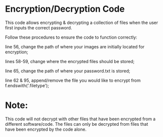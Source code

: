 # Encryption/Decryption Code


This code allows encrypting & decrypting a collection of files when the user first inputs the correct password. 


Follow these procedures to ensure the code to function correctly:

line 56, change the path of where your images are initially located for encryption;

lines 58-59, change where the encrypted files should be stored;

line 65, change the path of where your password.txt is stored;

line 62 & 95, append/remove the file you would like to encrypt from f.endswith('.filetype');


# Note:

This code will not decrypt with other files that have been encrypted from a different software/code. The files can only be decrypted from files
that have been encrypted by the code alone. 
